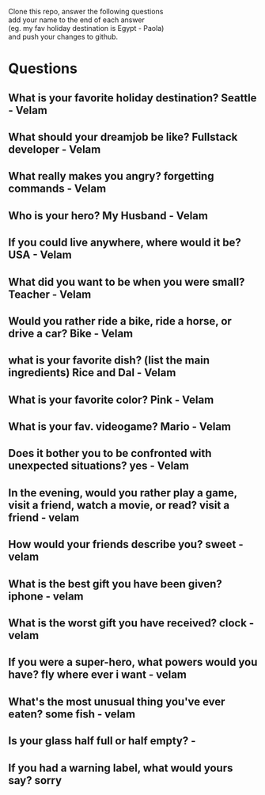 Clone this repo, answer the following questions \
add your name to the end of each answer \
(eg. my fav holiday destination is Egypt - Paola)\
and push your changes to github.

# Questions

## What is your favorite holiday destination? Seattle - Velam
## What should your dreamjob be like? Fullstack developer - Velam
## What really makes you angry? forgetting commands - Velam 
## Who is your hero? My Husband - Velam
## If you could live anywhere, where would it be? USA - Velam
## What did you want to be when you were small? Teacher - Velam
## Would you rather ride a bike, ride a horse, or drive a car? Bike - Velam
## what is your favorite dish? (list the main ingredients) Rice and Dal - Velam
## What is your favorite color? Pink - Velam
## What is your fav. videogame? Mario - Velam
## Does it bother you to be confronted with unexpected situations? yes - Velam
## In the evening, would you rather play a game, visit a friend, watch a movie, or read? visit a friend - velam
## How would your friends describe you? sweet - velam
## What is the best gift you have been given? iphone - velam
## What is the worst gift you have received? clock - velam
## If you were a super-hero, what powers would you have? fly where ever i want - velam
## What's the most unusual thing you've ever eaten? some fish - velam
## Is your glass half full or half empty? -
## If you had a warning label, what would yours say? sorry
